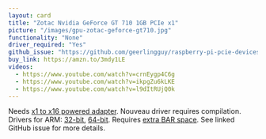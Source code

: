 ```yaml
---
layout: card
title: "Zotac Nvidia GeForce GT 710 1GB PCIe x1"
picture: "/images/gpu-zotac-geforce-gt710.jpg"
functionality: "None"
driver_required: "Yes"
github_issue: "https://github.com/geerlingguy/raspberry-pi-pcie-devices/issues/2"
buy_link: https://amzn.to/3mdy1LE
videos:
  - https://www.youtube.com/watch?v=crnEygp4C6g
  - https://www.youtube.com/watch?v=ikpgZu6kLKE
  - https://www.youtube.com/watch?v=l9dItRUjQ0k
---
```

Needs [x1 to x16 powered adapter](https://amzn.to/3dZQM2u). Nouveau driver requires compilation. Drivers for ARM: [32-bit](https://www.nvidia.com/en-us/drivers/unix/linux-arm-display-archive/), [64-bit](https://www.nvidia.com/en-us/drivers/unix/linux-aarch64-archive/). Requires [extra BAR space](https://gist.github.com/geerlingguy/9d78ea34cab8e18d71ee5954417429df). See linked GitHub issue for more details.
